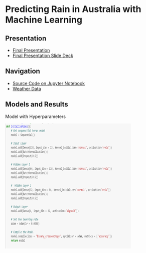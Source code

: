 # Predicting Rain in Australia with Machine Learning

## Presentation
<ul>
	<li><a href="https://drive.google.com/file/d/1wKOLgBfgVbBIzNjm5v0Bb40ZcPuOenvl/view?usp=sharing" target="_blank">Final Presentation</a></li>
	<li><a href="https://docs.google.com/presentation/d/19yF-Agj6ZCcrFiVaeJ421IUeNZbz5jEHNCNFmDedbP8/edit?usp=sharing" target="_blank">Final Presentation Slide Deck</a></li>
</ul>

## Navigation
+ <a href="https://github.com/behnke2424/ai-mjbehnke/blob/master/final/Predicting%20Rain%20in%20Australia%20.ipynb" target="_blank">Source Code on Jupyter Notebook</a>
+ <a href="https://github.com/behnke2424/ai-mjbehnke/blob/master/final/weatherAUS.csv" target="_blank">Weather Data</a>

## Models and Results
<p>Model with Hyperparameters</p>
<img width = "400" height= "400" src="ResultsAndModels/NoHyperparameters.PNG">
